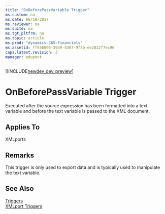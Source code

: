 ```yaml
---
title: "OnBeforePassVariable Trigger"
ms.custom: na
ms.date: 06/19/2017
ms.reviewer: na
ms.suite: na
ms.tgt_pltfrm: na
ms.topic: article
ms.prod: "dynamics-365-financials"
ms.assetid: ff936806-3949-4307-9f3b-ee2812f7ec96
caps.latest.revision: 3
manager: edupont
---
```


[!INCLUDE[newdev_dev_preview](../includes/newdev_dev_preview.md)]

# OnBeforePassVariable Trigger
Executed after the source expression has been formatted into a text variable and before the text variable is passed to the XML document.  
  
## Applies To  
 XMLports  
  
## Remarks  
 This trigger is only used to export data and is typically used to manipulate the text variable.  
  
## See Also  
 [Triggers](devenv-triggers.md)  
 [XMLport Triggers](devenv-xmlport-triggers.md)   